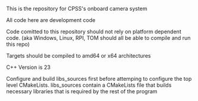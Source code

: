 This is the repository for CPSS's onboard camera system

All code here are development code 

Code comitted to this repository should not rely on platform dependent code. (aka Windows, Linux, RPI, TOM should all be able to compile and run this repo)

Targets should be compiled to amd64 or x64 architectures

C++ Version is 23

Configure and build libs_sources first before attemping to configure the top level CMakeLists. 
libs_sources contain a CMakeLists file that builds necessary libraries that is required by the rest of the program